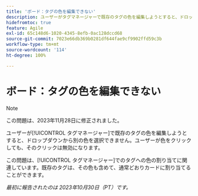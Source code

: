 ```yaml
---
title: 'ボード：タグの色を編集できない'
description: ユーザーがタグマネージャーで既存のタグの色を編集しようとすると、ドロップダウンから別の色を選択できません。ユーザーが色をクリックしても、そのクリックは無効になります。
hidefromtoc: true
feature: Agile
exl-id: 65c148d6-1020-4345-8efb-0ac128dccd68
source-git-commit: 7023e66db369b0281df644fae9cf9902ffd59c3b
workflow-type: tm+mt
source-wordcount: '114'
ht-degree: 100%

---
```


# ボード：タグの色を編集できない

>[!NOTE]
>
>この問題は、2023年11月28日に修正されました。

ユーザーが[!UICONTROL タグマネージャー]で既存のタグの色を編集しようとすると、ドロップダウンから別の色を選択できません。ユーザーが色をクリックしても、そのクリックは無効になります。

この問題は、[!UICONTROL タグマネージャー]でのタグへの色の割り当てに関連しています。既存のタグは、その色も含めて、通常どおりカードに割り当てることができます。

_最初に報告されたのは 2023年10月30日（PT）です。_
